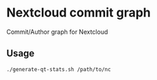 # Nextcloud commit graph #

Commit/Author graph for Nextcloud 

## Usage

```
./generate-qt-stats.sh /path/to/nc
```
